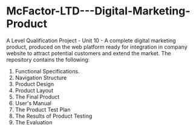# McFactor-LTD---Digital-Marketing-Product
A Level Qualification Project - Unit 10 - A complete digital marketing product, produced on the web platform ready for integration in company website to attract potential customers and extend the market. The repository contains the following:

1) Functional Specifications.
2) Navigation Structure
3) Product Design
4) Product Layout
5) The Final Product
6) User's Manual
7) The Product Test Plan
8) The Results of Product Testing
9) The Evaluation
